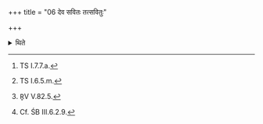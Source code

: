 +++
title = "06 देव सवितः तत्सवितुः"

+++

<details><summary>थिते</summary>

6. After having offered three libations for Savitr̥ with deva savitaḥ...,[^1] tat savituḥ...,[^2] viśvāni deva savitaḥ[^3] (the Adhvaryu) dedicates the animals to the deities on the middle day.[^4]   

[^1]: TS I.7.7.a.  

[^2]: TS I.6.5.m.  

[^3]: R̥V V.82.5.  

[^4]: Cf. ŚB III.6.2.9.  
</details>
